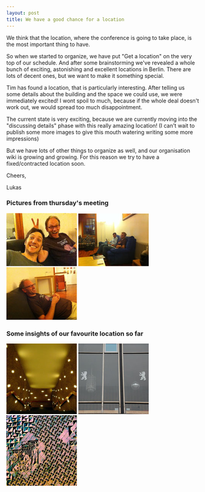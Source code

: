 ```yaml
---
layout: post
title: We have a good chance for a location
---
```


We think that the location, where the conference is going to take place, is the most important thing to have.

So when we started to organize, we have put "Get a location" on the very top of our schedule. And after some brainstorming we've revealed a whole bunch of exciting, astonishing and excellent locations in Berlin. There are lots of decent ones, but we want to make it something special.

Tim has found a location, that is particularly interesting. After telling us some details about the building and the space we could use, we were immediately excited!
I wont spoil to much, because if the whole deal doesn't work out, we would spread too much disappointment.

The current state is very exciting, because we are currently moving into the "discussing details" phase with this really amazing location!
(I can't wait to publish some more images to give this mouth watering writing some more impressions)

But we have lots of other things to organize as well, and our organisation wiki is growing and growing.
For this reason we try to have a fixed/contracted location soon.

Cheers,

Lukas

### Pictures from thursday's meeting

![Tim, John – 12th August 2010](/images/meetings/12aug_1.jpg)
![Manuel, Lukas – 12th August 2010](/images/meetings/12aug_2.jpg)
![Tim – 12th August 2010](/images/meetings/12aug_3.jpg)

### Some insights of our favourite location so far

![???](/images/locations/insight_1.jpg)
![???](/images/locations/insight_2.jpg)
![???](/images/locations/insight_3.jpg)

